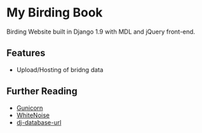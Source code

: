 # My Birding Book

Birding Website built in Django 1.9 with MDL and jQuery front-end.

## Features

- Upload/Hosting of bridng data

## Further Reading

- [Gunicorn](https://warehouse.python.org/project/gunicorn/)
- [WhiteNoise](https://warehouse.python.org/project/whitenoise/)
- [dj-database-url](https://warehouse.python.org/project/dj-database-url/)
